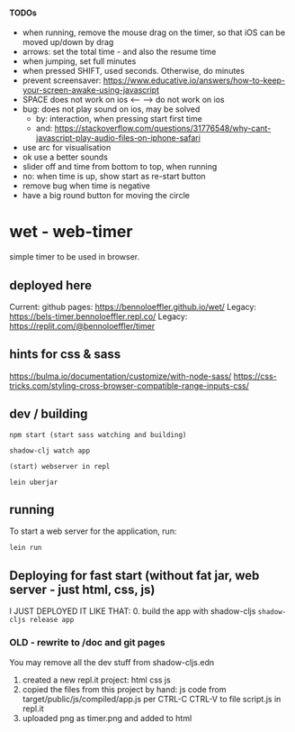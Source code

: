 #### TODOs

- when running, remove the mouse drag on the timer, so that iOS can be moved up/down by drag
- arrows: set the total time - and also the resume time
- when jumping, set full minutes
- when pressed SHIFT, used seconds. Otherwise, do minutes
- prevent screensaver: https://www.educative.io/answers/how-to-keep-your-screen-awake-using-javascript
- SPACE does not work on ios <-- --> do not work on ios
- bug: does not play sound on ios, may be solved  
  - by: interaction, when pressing start first time
  - and: https://stackoverflow.com/questions/31776548/why-cant-javascript-play-audio-files-on-iphone-safari
- use arc for visualisation
- ok use a better sounds
- slider off and time from bottom to top, when running
- no: when time is up, show start as re-start button
- remove bug when time is negative
- have a big round button for moving the circle


# wet - web-timer
simple timer to be used in browser.

## deployed here
Current: github pages: https://bennoloeffler.github.io/wet/
Legacy: https://bels-timer.bennoloeffler.repl.co/
Legacy: https://replit.com/@bennoloeffler/timer

## hints for css & sass
https://bulma.io/documentation/customize/with-node-sass/
https://css-tricks.com/styling-cross-browser-compatible-range-inputs-css/

## dev / building
```
npm start (start sass watching and building)
```
```
shadow-clj watch app
```
```
(start) webserver in repl
```
```
lein uberjar
```
## running
To start a web server for the application, run:
```
lein run 
```

## Deploying for fast start (without fat jar, web server - just html, css, js)
I JUST DEPLOYED IT LIKE THAT:
0. build the app with shadow-cljs
```shadow-cljs release app```


### OLD - rewrite to /doc and git pages
You may remove all the dev stuff from shadow-cljs.edn
1. created a new repl.it project:
html css js
2. copied the files from this project by hand:
js code from 
target/public/js/compiled/app.js
per CTRL-C CTRL-V 
to file script.js in repl.it
3. uploaded png as timer.png and added to html

